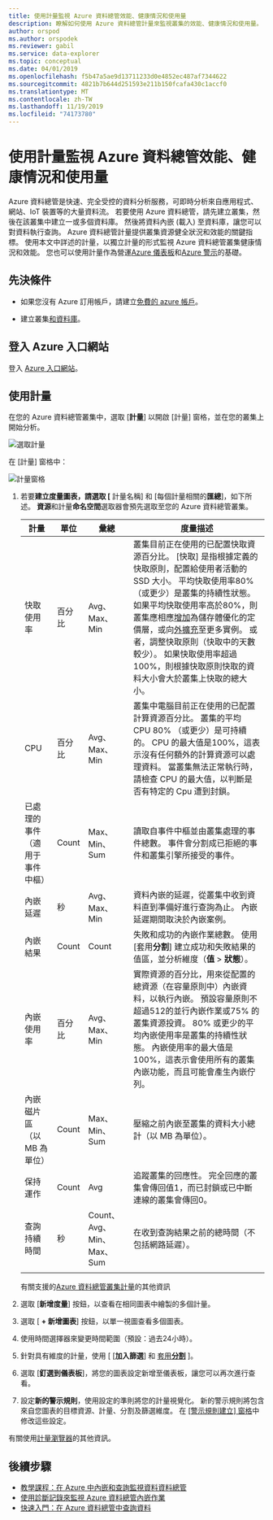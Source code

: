 ```yaml
---
title: 使用計量監視 Azure 資料總管效能、健康情況和使用量
description: 瞭解如何使用 Azure 資料總管計量來監視叢集的效能、健康情況和使用量。
author: orspod
ms.author: orspodek
ms.reviewer: gabil
ms.service: data-explorer
ms.topic: conceptual
ms.date: 04/01/2019
ms.openlocfilehash: f5b47a5ae9d13711233d0e4852ec487af7344622
ms.sourcegitcommit: 4821b7b644d251593e211b150fcafa430c1accf0
ms.translationtype: MT
ms.contentlocale: zh-TW
ms.lasthandoff: 11/19/2019
ms.locfileid: "74173780"
---
```

# <a name="monitor-azure-data-explorer-performance-health-and-usage-with-metrics"></a>使用計量監視 Azure 資料總管效能、健康情況和使用量

Azure 資料總管是快速、完全受控的資料分析服務，可即時分析來自應用程式、網站、IoT 裝置等的大量資料流。 若要使用 Azure 資料總管，請先建立叢集，然後在該叢集中建立一或多個資料庫。 然後將資料內嵌 (載入) 至資料庫，讓您可以對資料執行查詢。 Azure 資料總管計量提供叢集資源健全狀況和效能的關鍵指標。 使用本文中詳述的計量，以獨立計量的形式監視 Azure 資料總管叢集健康情況和效能。 您也可以使用計量作為營運[Azure 儀表板](/azure/azure-portal/azure-portal-dashboards)和[Azure 警示](/azure/azure-monitor/platform/alerts-metric-overview)的基礎。

## <a name="prerequisites"></a>先決條件

* 如果您沒有 Azure 訂用帳戶，請建立[免費的 azure 帳戶](https://azure.microsoft.com/free/)。

* 建立叢集[和資料庫](create-cluster-database-portal.md)。

## <a name="sign-in-to-the-azure-portal"></a>登入 Azure 入口網站

登入 [Azure 入口網站](https://portal.azure.com/)。

## <a name="using-metrics"></a>使用計量

在您的 Azure 資料總管叢集中，選取 [**計量**] 以開啟 [計量] 窗格，並在您的叢集上開始分析。

![選取計量](media/using-metrics/select-metrics.png)

在 [計量] 窗格中：

![計量窗格](media/using-metrics/metrics-pane.png)

1. 若要**建立度量圖表，請選取 [** 計量名稱] 和 [每個計量相關的**匯總**]，如下所述。 **資源**和計量**命名空間**選取器會預先選取至您的 Azure 資料總管叢集。

    **計量** | **單位** | **彙總** | **度量描述**
    |---|---|---|---|
    | 快取使用率 | 百分比 | Avg、Max、Min | 叢集目前正在使用的已配置快取資源百分比。 [快取] 是指根據定義的快取原則，配置給使用者活動的 SSD 大小。 平均快取使用率80% （或更少）是叢集的持續性狀態。 如果平均快取使用率高於80%，則叢集應相應[增加](manage-cluster-vertical-scaling.md)為儲存體優化的定價層，或向[外擴充](manage-cluster-horizontal-scaling.md)至更多實例。 或者，調整快取原則（快取中的天數較少）。 如果快取使用率超過100%，則根據快取原則快取的資料大小會大於叢集上快取的總大小。 |
    | CPU | 百分比 | Avg、Max、Min | 叢集中電腦目前正在使用的已配置計算資源百分比。 叢集的平均 CPU 80% （或更少）是可持續的。 CPU 的最大值是100%，這表示沒有任何額外的計算資源可以處理資料。 當叢集無法正常執行時，請檢查 CPU 的最大值，以判斷是否有特定的 Cpu 遭到封鎖。 |
    | 已處理的事件（適用于事件中樞） | Count | Max、Min、Sum | 讀取自事件中樞並由叢集處理的事件總數。 事件會分割成已拒絕的事件和叢集引擎所接受的事件。 |
    | 內嵌延遲 | 秒 | Avg、Max、Min | 資料內嵌的延遲，從叢集中收到資料直到準備好進行查詢為止。 內嵌延遲期間取決於內嵌案例。 |
    | 內嵌結果 | Count | Count | 失敗和成功的內嵌作業總數。 使用 [套用**分割**] 建立成功和失敗結果的值區，並分析維度（**值** > **狀態**）。|
    | 內嵌使用率 | 百分比 | Avg、Max、Min | 實際資源的百分比，用來從配置的總資源（在容量原則中）內嵌資料，以執行內嵌。 預設容量原則不超過512的並行內嵌作業或75% 的叢集資源投資。 80% 或更少的平均內嵌使用率是叢集的持續性狀態。 內嵌使用率的最大值是100%，這表示會使用所有的叢集內嵌功能，而且可能會產生內嵌佇列。 |
    | 內嵌磁片區（以 MB 為單位） | Count | Max、Min、Sum | 壓縮之前內嵌至叢集的資料大小總計（以 MB 為單位）。 |
    | 保持運作 | Count | Avg | 追蹤叢集的回應性。 完全回應的叢集會傳回值1，而已封鎖或已中斷連線的叢集會傳回0。 |
    | 查詢持續時間 | 秒 | Count、Avg、Min、Max、Sum | 在收到查詢結果之前的總時間（不包括網路延遲）。 |
    | | | |

    有關支援的[Azure 資料總管叢集計量](/azure/azure-monitor/platform/metrics-supported#microsoftkustoclusters)的其他資訊

2. 選取 [**新增度量**] 按鈕，以查看在相同圖表中繪製的多個計量。
3. 選取 [ **+ 新增圖表**] 按鈕，以單一視圖查看多個圖表。
4. 使用時間選擇器來變更時間範圍（預設：過去24小時）。
5. 針對具有維度的計量，使用 [ [**加入篩選**] 和 [套用**分割**](/azure/azure-monitor/platform/metrics-getting-started#apply-dimension-filters-and-splitting) ]。
6. 選取 [**釘選到儀表板**]，將您的圖表設定新增至儀表板，讓您可以再次進行查看。
7. 設定**新的警示規則**，使用設定的準則將您的計量視覺化。 新的警示規則將包含來自您圖表的目標資源、計量、分割及篩選維度。 在 [[警示規則建立] 窗格](/azure/azure-monitor/platform/metrics-charts#create-alert-rules)中修改這些設定。

有關使用[計量瀏覽器](/azure/azure-monitor/platform/metrics-getting-started)的其他資訊。


## <a name="next-steps"></a>後續步驟

* [教學課程：在 Azure 中內嵌和查詢監視資料資料總管](/azure/data-explorer/ingest-data-no-code)
* [使用診斷記錄來監視 Azure 資料總管內嵌作業](/azure/data-explorer/using-diagnostic-logs)
* [快速入門：在 Azure 資料總管中查詢資料](web-query-data.md)
